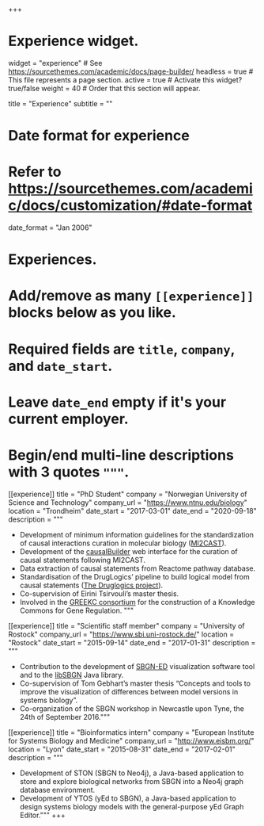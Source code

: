 +++
# Experience widget.
widget = "experience"  # See https://sourcethemes.com/academic/docs/page-builder/
headless = true  # This file represents a page section.
active = true  # Activate this widget? true/false
weight = 40  # Order that this section will appear.

title = "Experience"
subtitle = ""

# Date format for experience
#   Refer to https://sourcethemes.com/academic/docs/customization/#date-format
date_format = "Jan 2006"

# Experiences.
#   Add/remove as many `[[experience]]` blocks below as you like.
#   Required fields are `title`, `company`, and `date_start`.
#   Leave `date_end` empty if it's your current employer.
#   Begin/end multi-line descriptions with 3 quotes `"""`.
[[experience]]
  title = "PhD Student"
  company = "Norwegian University of Science and Technology"
  company_url = "https://www.ntnu.edu/biology"
  location = "Trondheim"
  date_start = "2017-03-01"
  date_end = "2020-09-18"
  description = """
- Development of minimum information guidelines for the standardization of causal interactions curation in molecular biology ([MI2CAST](https://github.com/MI2CAST/MI2CAST)).
- Development of the [causalBuilder](https://mi2cast.github.io/causalBuilder/) web interface for the curation of causal statements following MI2CAST.
- Data extraction of causal statements from Reactome pathway database.
- Standardisation of the DrugLogics’ pipeline to build logical model from causal statements ([The Druglogics project](https://druglogics.eu/)).
- Co-supervision of Eirini Tsirvouli’s master thesis.
- Involved in the [GREEKC consortium](http://greekc.org/) for the construction of a Knowledge Commons for Gene Regulation.
  """

[[experience]]
  title = "Scientific staff member"
  company = "University of Rostock"
  company_url = "https://www.sbi.uni-rostock.de/"
  location = "Rostock"
  date_start = "2015-09-14"
  date_end = "2017-01-31"
  description = """
- Contribution to the development of [SBGN-ED](www.sbgn-ed.org/) visualization software tool and to the [libSBGN](https://github.com/sbgn/libsbgn) Java library.
- Co-supervision of Tom Gebhart’s master thesis “Concepts and tools to improve the visualization of differences between model versions in systems biology”.
- Co-organization of the SBGN workshop in Newcastle upon Tyne, the 24th of September 2016."""


[[experience]]
  title = "Bioinformatics intern"
  company = "European Institute for Systems Biology and Medicine"
  company_url = "http://www.eisbm.org/"
  location = "Lyon"
  date_start = "2015-08-31"
  date_end = "2017-02-01"
  description = """
- Development of STON (SBGN to Neo4j), a Java-based application to store and explore biological networks from SBGN into a Neo4j graph database environment.
- Development of YTOS (yEd to SBGN), a Java-based application to design systems biology models with the general-purpose yEd Graph Editor."""
+++

